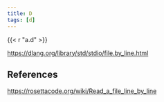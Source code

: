 ```yaml
---
title: D
tags: [d]
---
```


{{< r "a.d" >}}

<https://dlang.org/library/std/stdio/file.by_line.html>

## References

<https://rosettacode.org/wiki/Read_a_file_line_by_line>
